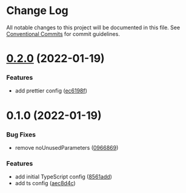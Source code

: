 # Change Log

All notable changes to this project will be documented in this file.
See [Conventional Commits](https://conventionalcommits.org) for commit guidelines.

# [0.2.0](https://github.com/karolis-sh/configs/compare/v0.1.0...v0.2.0) (2022-01-19)


### Features

* add prettier config ([ec6198f](https://github.com/karolis-sh/configs/commit/ec6198fefb4c02838cc75486306c31d71fccb2e7))





# 0.1.0 (2022-01-19)


### Bug Fixes

* remove noUnusedParameters ([0966869](https://github.com/karolis-sh/configs/commit/09668697eeebb494d6fb6d0437eb5a658605e96b))


### Features

* add initial TypeScript config ([8561add](https://github.com/karolis-sh/configs/commit/8561add6b5ebd80ac00187aaaa5a9283119fa30c))
* add ts config ([aec8d4c](https://github.com/karolis-sh/configs/commit/aec8d4caddbc58ff6882b598a7501d381607d64c))
